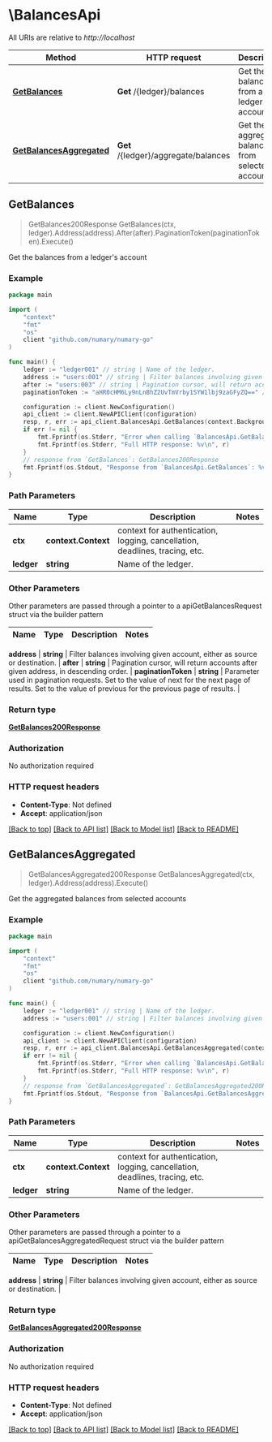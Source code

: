 # \BalancesApi

All URIs are relative to *http://localhost*

Method | HTTP request | Description
------------- | ------------- | -------------
[**GetBalances**](BalancesApi.md#GetBalances) | **Get** /{ledger}/balances | Get the balances from a ledger&#39;s account
[**GetBalancesAggregated**](BalancesApi.md#GetBalancesAggregated) | **Get** /{ledger}/aggregate/balances | Get the aggregated balances from selected accounts



## GetBalances

> GetBalances200Response GetBalances(ctx, ledger).Address(address).After(after).PaginationToken(paginationToken).Execute()

Get the balances from a ledger's account

### Example

```go
package main

import (
    "context"
    "fmt"
    "os"
    client "github.com/numary/numary-go"
)

func main() {
    ledger := "ledger001" // string | Name of the ledger.
    address := "users:001" // string | Filter balances involving given account, either as source or destination. (optional)
    after := "users:003" // string | Pagination cursor, will return accounts after given address, in descending order. (optional)
    paginationToken := "aHR0cHM6Ly9nLnBhZ2UvTmVrby1SYW1lbj9zaGFyZQ==" // string | Parameter used in pagination requests. Set to the value of next for the next page of results. Set to the value of previous for the previous page of results. (optional)

    configuration := client.NewConfiguration()
    api_client := client.NewAPIClient(configuration)
    resp, r, err := api_client.BalancesApi.GetBalances(context.Background(), ledger).Address(address).After(after).PaginationToken(paginationToken).Execute()
    if err != nil {
        fmt.Fprintf(os.Stderr, "Error when calling `BalancesApi.GetBalances``: %v\n", err)
        fmt.Fprintf(os.Stderr, "Full HTTP response: %v\n", r)
    }
    // response from `GetBalances`: GetBalances200Response
    fmt.Fprintf(os.Stdout, "Response from `BalancesApi.GetBalances`: %v\n", resp)
}
```

### Path Parameters


Name | Type | Description  | Notes
------------- | ------------- | ------------- | -------------
**ctx** | **context.Context** | context for authentication, logging, cancellation, deadlines, tracing, etc.
**ledger** | **string** | Name of the ledger. | 

### Other Parameters

Other parameters are passed through a pointer to a apiGetBalancesRequest struct via the builder pattern


Name | Type | Description  | Notes
------------- | ------------- | ------------- | -------------

 **address** | **string** | Filter balances involving given account, either as source or destination. | 
 **after** | **string** | Pagination cursor, will return accounts after given address, in descending order. | 
 **paginationToken** | **string** | Parameter used in pagination requests. Set to the value of next for the next page of results. Set to the value of previous for the previous page of results. | 

### Return type

[**GetBalances200Response**](GetBalances200Response.md)

### Authorization

No authorization required

### HTTP request headers

- **Content-Type**: Not defined
- **Accept**: application/json

[[Back to top]](#) [[Back to API list]](../README.md#documentation-for-api-endpoints)
[[Back to Model list]](../README.md#documentation-for-models)
[[Back to README]](../README.md)


## GetBalancesAggregated

> GetBalancesAggregated200Response GetBalancesAggregated(ctx, ledger).Address(address).Execute()

Get the aggregated balances from selected accounts

### Example

```go
package main

import (
    "context"
    "fmt"
    "os"
    client "github.com/numary/numary-go"
)

func main() {
    ledger := "ledger001" // string | Name of the ledger.
    address := "users:001" // string | Filter balances involving given account, either as source or destination. (optional)

    configuration := client.NewConfiguration()
    api_client := client.NewAPIClient(configuration)
    resp, r, err := api_client.BalancesApi.GetBalancesAggregated(context.Background(), ledger).Address(address).Execute()
    if err != nil {
        fmt.Fprintf(os.Stderr, "Error when calling `BalancesApi.GetBalancesAggregated``: %v\n", err)
        fmt.Fprintf(os.Stderr, "Full HTTP response: %v\n", r)
    }
    // response from `GetBalancesAggregated`: GetBalancesAggregated200Response
    fmt.Fprintf(os.Stdout, "Response from `BalancesApi.GetBalancesAggregated`: %v\n", resp)
}
```

### Path Parameters


Name | Type | Description  | Notes
------------- | ------------- | ------------- | -------------
**ctx** | **context.Context** | context for authentication, logging, cancellation, deadlines, tracing, etc.
**ledger** | **string** | Name of the ledger. | 

### Other Parameters

Other parameters are passed through a pointer to a apiGetBalancesAggregatedRequest struct via the builder pattern


Name | Type | Description  | Notes
------------- | ------------- | ------------- | -------------

 **address** | **string** | Filter balances involving given account, either as source or destination. | 

### Return type

[**GetBalancesAggregated200Response**](GetBalancesAggregated200Response.md)

### Authorization

No authorization required

### HTTP request headers

- **Content-Type**: Not defined
- **Accept**: application/json

[[Back to top]](#) [[Back to API list]](../README.md#documentation-for-api-endpoints)
[[Back to Model list]](../README.md#documentation-for-models)
[[Back to README]](../README.md)

